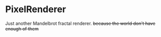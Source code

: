 # PixelRenderer

Just another Mandelbrot fractal renderer.
~~because the world don't have enough of them~~
